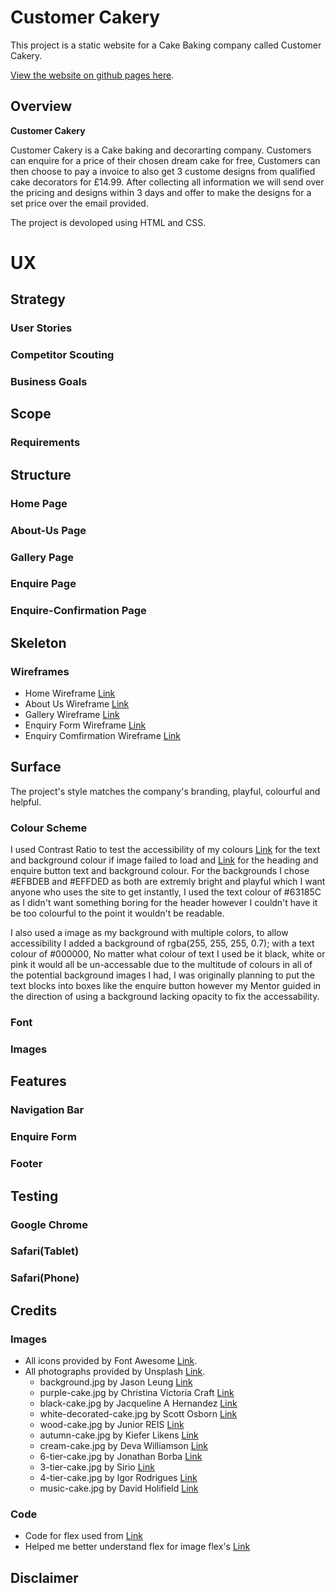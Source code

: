 # Customer Cakery

This project is a static website for a Cake Baking company called Customer Cakery.

[View the website on github pages here](https://zackocall.github.io/customer-cakery/).

## Overview

**Customer Cakery**

Customer Cakery is a Cake baking and decorarting company. Customers can enquire for a price of their chosen dream cake for free, Customers can then choose to pay a invoice to also get 3 custome designs from qualified cake decorators for £14.99. After collecting all information we will send over the pricing and designs within 3 days and offer to make the designs for a set price over the email provided.

The project is devoloped using HTML and CSS.

# UX

## Strategy

### User Stories

### Competitor Scouting

### Business Goals

## Scope

### Requirements

## Structure

### Home Page

### About-Us Page

### Gallery Page

### Enquire Page

### Enquire-Confirmation Page

## Skeleton

### Wireframes

* Home Wireframe [Link](./assets/images/home-wireframe.jpg)
* About Us Wireframe [Link](./assets/images/about-us-wireframe.jpg)
* Gallery Wireframe [Link](./assets/images/gallery-wireframe.jpg)
* Enquiry Form Wireframe [Link](./assets/images/enquire-form-wireframe.jpg)
* Enquiry Comfirmation Wireframe [Link](./assets/images/enquire-comfirmation-wireframe.jpg)

## Surface

The project's style matches the company's branding, playful, colourful and helpful.

### Colour Scheme

I used Contrast Ratio to test the accessibility of my colours [Link](https://contrast-ratio.com/#%23000000-on-%23EFBDEB) for the text and background colour if image failed to load and [Link](https://contrast-ratio.com/#%2363185C-on-%23effded) for the heading and enquire button text and background colour. For the backgrounds I chose #EFBDEB and #EFFDED as both are extremly bright and playful which I want anyone who uses the site to get instantly, I used the text colour of #63185C as I didn't want something boring for the header however I couldn't have it be too colourful to the point it wouldn't be readable.

I also used a image as my background with multiple colors, to allow accessibility I added a background of rgba(255, 255, 255, 0.7); with a text colour of #000000, No matter what colour of text I used be it black, white or pink it would all be un-accessable due to the multitude of colours in all of the potential background images I had, I was originally planning to put the text blocks into boxes like the enquire button however my Mentor guided in the direction of using a background lacking opacity to fix the accessability.

### Font

### Images

## Features

### Navigation Bar

### Enquire Form

### Footer

## Testing

### Google Chrome

### Safari(Tablet)

### Safari(Phone)

## Credits
 
### Images
* All icons provided by Font Awesome [Link](https://fontawesome.com/).
* All photographs provided by Unsplash [Link](https://unsplash.com/).
   * background.jpg by Jason Leung [Link](https://unsplash.com/@ninjason)
   * purple-cake.jpg by Christina Victoria Craft [Link](https://unsplash.com/@victoriabcphotographer)
   * black-cake.jpg by Jacqueline A Hernandez [Link](https://unsplash.com/@jacquelinegalindo)
   * white-decorated-cake.jpg by Scott Osborn [Link](https://unsplash.com/@scottosbornphoto)
   * wood-cake.jpg by Junior REIS [Link](https://unsplash.com/@juniorreisfoto)
   * autumn-cake.jpg by Kiefer Likens [Link](https://unsplash.com/@kiefer)
   * cream-cake.jpg by Deva Williamson [Link](https://unsplash.com/@biglaughkitchen)
   * 6-tier-cake.jpg by Jonathan Borba [Link](https://unsplash.com/@jonathanborba)
   * 3-tier-cake.jpg by Sirio [Link](https://unsplash.com/@sirioberati)
   * 4-tier-cake.jpg by Igor Rodrigues [Link](https://unsplash.com/@igorrodrigues)
   * music-cake.jpg by David Holifield [Link](https://unsplash.com/@davidholifield)

### Code
* Code for flex used from [Link](https://philipwalton.github.io/solved-by-flexbox/demos/sticky-footer/)
* Helped me better understand flex for image flex's [Link](https://developer.mozilla.org/en-US/docs/Learn/CSS/CSS_layout/Flexbox)

## Disclaimer
